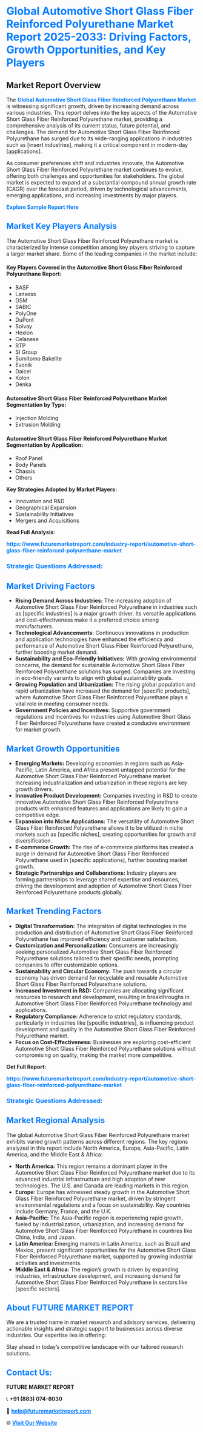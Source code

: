 <h1 style="color: #007BFF;">Global Automotive Short Glass Fiber Reinforced Polyurethane Market Report 2025-2033: Driving Factors, Growth Opportunities, and Key Players</h1>

<section id="overview">
<h2>Market Report Overview</h2>
<p>The <a href="https://www.futuremarketreport.com/industry-report/automotive-short-glass-fiber-reinforced-polyurethane-market" style="color: #007BFF; text-decoration: none;"><strong>Global Automotive Short Glass Fiber Reinforced Polyurethane Market</strong></a> is witnessing significant growth, driven by increasing demand across various industries. This report delves into the key aspects of the Automotive Short Glass Fiber Reinforced Polyurethane market, providing a comprehensive analysis of its current status, future potential, and challenges. The demand for Automotive Short Glass Fiber Reinforced Polyurethane has surged due to its wide-ranging applications in industries such as [insert industries], making it a critical component in modern-day [applications].</p>
<p>As consumer preferences shift and industries innovate, the Automotive Short Glass Fiber Reinforced Polyurethane market continues to evolve, offering both challenges and opportunities for stakeholders. The global market is expected to expand at a substantial compound annual growth rate (CAGR) over the forecast period, driven by technological advancements, emerging applications, and increasing investments by major players.</p>
</section>

<section id="overview">
<p><a href="https://www.futuremarketreport.com/request-sample/reportId=36610" style="color: #007BFF; text-decoration: none;"><strong>Explore Sample Report Here</strong></a></p>
</section>

<section id="key-players">
<h2 style="color: #007BFF;">Market Key Players Analysis</h2>
<p>The Automotive Short Glass Fiber Reinforced Polyurethane market is characterized by intense competition among key players striving to capture a larger market share. Some of the leading companies in the market include:</p>
<h4>Key Players Covered in the Automotive Short Glass Fiber Reinforced Polyurethane Report:</h4>
<ul><li>BASF</li><li>Lanxess</li><li>DSM</li><li>SABIC</li><li>PolyOne</li><li>DuPont</li><li>Solvay</li><li>Hexion</li><li>Celanese</li><li>RTP</li><li>SI Group</li><li>Sumitomo Bakelite</li><li>Evonik</li><li>Daicel</li><li>Kolon</li><li>Denka</li></ul>
<h4>Automotive Short Glass Fiber Reinforced Polyurethane Market Segmentation by Type:</h4>
<ul><li>Injection Molding</li><li>Extrusion Molding</li></ul>

<h4>Automotive Short Glass Fiber Reinforced Polyurethane Market Segmentation by Application:</h4>
<ul><li>Roof Panel</li><li>Body Panels</li><li>Chassis</li><li>Others</li></ul>
<p><strong>Key Strategies Adopted by Market Players:</strong></p>
<ul>
<li>Innovation and R&D</li>
<li>Geographical Expansion</li>
<li>Sustainability Initiatives</li>
<li>Mergers and Acquisitions</li>
</ul>
</section>

<section>
<p><strong>Read Full Analysis: </strong></p><a href="https://www.futuremarketreport.com/industry-report/automotive-short-glass-fiber-reinforced-polyurethane-market" style="color: #007BFF; text-decoration: none;"><strong>https://www.futuremarketreport.com/industry-report/automotive-short-glass-fiber-reinforced-polyurethane-market</strong></a>
<h3 style="color: #007BFF;">Strategic Questions Addressed:</h3>
</section>

<section id="driving-factors">
<h2 style="color: #007BFF;">Market Driving Factors</h2>
<ul>
<li><strong>Rising Demand Across Industries:</strong> The increasing adoption of Automotive Short Glass Fiber Reinforced Polyurethane in industries such as [specific industries] is a major growth driver. Its versatile applications and cost-effectiveness make it a preferred choice among manufacturers.</li>
<li><strong>Technological Advancements:</strong> Continuous innovations in production and application technologies have enhanced the efficiency and performance of Automotive Short Glass Fiber Reinforced Polyurethane, further boosting market demand.</li>
<li><strong>Sustainability and Eco-Friendly Initiatives:</strong> With growing environmental concerns, the demand for sustainable Automotive Short Glass Fiber Reinforced Polyurethane solutions has surged. Companies are investing in eco-friendly variants to align with global sustainability goals.</li>
<li><strong>Growing Population and Urbanization:</strong> The rising global population and rapid urbanization have increased the demand for [specific products], where Automotive Short Glass Fiber Reinforced Polyurethane plays a vital role in meeting consumer needs.</li>
<li><strong>Government Policies and Incentives:</strong> Supportive government regulations and incentives for industries using Automotive Short Glass Fiber Reinforced Polyurethane have created a conducive environment for market growth.</li>
</ul>
</section>

<section id="growth-opportunities">
<h2 style="color: #007BFF;">Market Growth Opportunities</h2>
<ul>
<li><strong>Emerging Markets:</strong> Developing economies in regions such as Asia-Pacific, Latin America, and Africa present untapped potential for the Automotive Short Glass Fiber Reinforced Polyurethane market. Increasing industrialization and urbanization in these regions are key growth drivers.</li>
<li><strong>Innovative Product Development:</strong> Companies investing in R&D to create innovative Automotive Short Glass Fiber Reinforced Polyurethane products with enhanced features and applications are likely to gain a competitive edge.</li>
<li><strong>Expansion into Niche Applications:</strong> The versatility of Automotive Short Glass Fiber Reinforced Polyurethane allows it to be utilized in niche markets such as [specific niches], creating opportunities for growth and diversification.</li>
<li><strong>E-commerce Growth:</strong> The rise of e-commerce platforms has created a surge in demand for Automotive Short Glass Fiber Reinforced Polyurethane used in [specific applications], further boosting market growth.</li>
<li><strong>Strategic Partnerships and Collaborations:</strong> Industry players are forming partnerships to leverage shared expertise and resources, driving the development and adoption of Automotive Short Glass Fiber Reinforced Polyurethane products globally.</li>
</ul>
</section>

<section id="trending-factors">
<h2 style="color: #007BFF;">Market Trending Factors</h2>
<ul>
<li><strong>Digital Transformation:</strong> The integration of digital technologies in the production and distribution of Automotive Short Glass Fiber Reinforced Polyurethane has improved efficiency and customer satisfaction.</li>
<li><strong>Customization and Personalization:</strong> Consumers are increasingly seeking personalized Automotive Short Glass Fiber Reinforced Polyurethane solutions tailored to their specific needs, prompting companies to offer customizable options.</li>
<li><strong>Sustainability and Circular Economy:</strong> The push towards a circular economy has driven demand for recyclable and reusable Automotive Short Glass Fiber Reinforced Polyurethane solutions.</li>
<li><strong>Increased Investment in R&D:</strong> Companies are allocating significant resources to research and development, resulting in breakthroughs in Automotive Short Glass Fiber Reinforced Polyurethane technology and applications.</li>
<li><strong>Regulatory Compliance:</strong> Adherence to strict regulatory standards, particularly in industries like [specific industries], is influencing product development and quality in the Automotive Short Glass Fiber Reinforced Polyurethane market.</li>
<li><strong>Focus on Cost-Effectiveness:</strong> Businesses are exploring cost-efficient Automotive Short Glass Fiber Reinforced Polyurethane solutions without compromising on quality, making the market more competitive.</li>
</ul>
</section>

<section>
<p><strong>Get Full Report: </strong></p><a href="https://www.futuremarketreport.com/industry-report/automotive-short-glass-fiber-reinforced-polyurethane-market" style="color: #007BFF; text-decoration: none;"><strong>https://www.futuremarketreport.com/industry-report/automotive-short-glass-fiber-reinforced-polyurethane-market</strong></a>
<h3 style="color: #007BFF;">Strategic Questions Addressed:</h3>
</section>


<section id="regional-analysis">
<h2 style="color: #007BFF;">Market Regional Analysis</h2>
<p>The global Automotive Short Glass Fiber Reinforced Polyurethane market exhibits varied growth patterns across different regions. The key regions analyzed in this report include North America, Europe, Asia-Pacific, Latin America, and the Middle East & Africa:</p>
<ul>
<li><strong>North America:</strong> This region remains a dominant player in the Automotive Short Glass Fiber Reinforced Polyurethane market due to its advanced industrial infrastructure and high adoption of new technologies. The U.S. and Canada are leading markets in this region.</li>
<li><strong>Europe:</strong> Europe has witnessed steady growth in the Automotive Short Glass Fiber Reinforced Polyurethane market, driven by stringent environmental regulations and a focus on sustainability. Key countries include Germany, France, and the U.K.</li>
<li><strong>Asia-Pacific:</strong> The Asia-Pacific region is experiencing rapid growth, fueled by industrialization, urbanization, and increasing demand for Automotive Short Glass Fiber Reinforced Polyurethane in countries like China, India, and Japan.</li>
<li><strong>Latin America:</strong> Emerging markets in Latin America, such as Brazil and Mexico, present significant opportunities for the Automotive Short Glass Fiber Reinforced Polyurethane market, supported by growing industrial activities and investments.</li>
<li><strong>Middle East & Africa:</strong> The region’s growth is driven by expanding industries, infrastructure development, and increasing demand for Automotive Short Glass Fiber Reinforced Polyurethane in sectors like [specific sectors].</li>
</ul>
</section>

<footer>
<h2 style="color: #007BFF;">About FUTURE MARKET REPORT</h2>
<p>We are a trusted name in market research and advisory services, delivering actionable insights and strategic support to businesses across diverse industries. Our expertise lies in offering:</p>

<p>Stay ahead in today’s competitive landscape with our tailored research solutions.</p>

<h2 style="color: #007BFF;">Contact Us:</h2>
<p><strong>FUTURE MARKET REPORT</strong></p>
<p>📞 <strong>+91 (883) 074-8030</strong></p>
<p>📧 <strong><a href="mailto:help@futuremarketreport.com" style="color: #007BFF;">help@futuremarketreport.com</a></strong></p>
<p>🌐 <strong><a href="https://www.futuremarketreport.com/" style="color: #007BFF;">Visit Our Website</a></strong></p>
</footer>